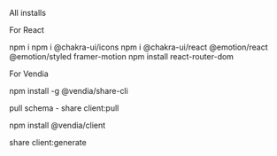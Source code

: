 All installs

For React

npm i
npm i @chakra-ui/icons
npm i @chakra-ui/react @emotion/react @emotion/styled framer-motion
npm install react-router-dom

For Vendia

npm install -g @vendia/share-cli

pull schema - share client:pull

npm install @vendia/client

share client:generate
